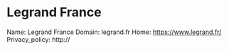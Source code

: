 
# Legrand France

Name: Legrand France
Domain: legrand.fr
Home: https://www.legrand.fr/
Privacy_policy: http://
